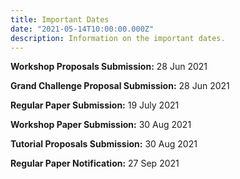 ```yaml
---
title: Important Dates
date: "2021-05-14T10:00:00.000Z"
description: Information on the important dates.
---
```


**Workshop Proposals Submission:** 28 Jun 2021

**Grand Challenge Proposal Submission:** 28 Jun 2021

**Regular Paper Submission:** 19 July 2021

**Workshop Paper Submission:** 30 Aug 2021

**Tutorial Proposals Submission:** 30 Aug 2021

**Regular Paper Notification:** 27 Sep 2021
